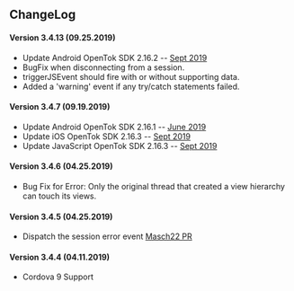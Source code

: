 ## ChangeLog

#### Version 3.4.13 (09.25.2019)
- Update Android OpenTok SDK 2.16.2 -- [Sept 2019](https://tokbox.com/developer/sdks/android/release-notes.html)
- BugFix when disconnecting from a session.
- triggerJSEvent should fire with or without supporting data.
- Added a 'warning' event if any try/catch statements failed.

#### Version 3.4.7 (09.19.2019)
- Update Android OpenTok SDK 2.16.1 -- [June 2019](https://tokbox.com/developer/sdks/android/release-notes.html)
- Update iOS OpenTok SDK 2.16.3 -- [Sept 2019](https://tokbox.com/developer/sdks/ios/release-notes.html)
- Update JavaScript OpenTok SDK 2.16.3 -- [Sept 2019](https://www.npmjs.com/package/@opentok/client)

#### Version 3.4.6 (04.25.2019)
- Bug Fix for Error: Only the original thread that created a view hierarchy can touch its views.

#### Version 3.4.5 (04.25.2019)
- Dispatch the session error event [Masch22 PR](https://github.com/opentok/cordova-plugin-opentok/pull/155/commits/7f4bc0f8d4d54a89e9fca1e1bc7d5b3a109dc7a4)

#### Version 3.4.4 (04.11.2019)
- Cordova 9 Support
